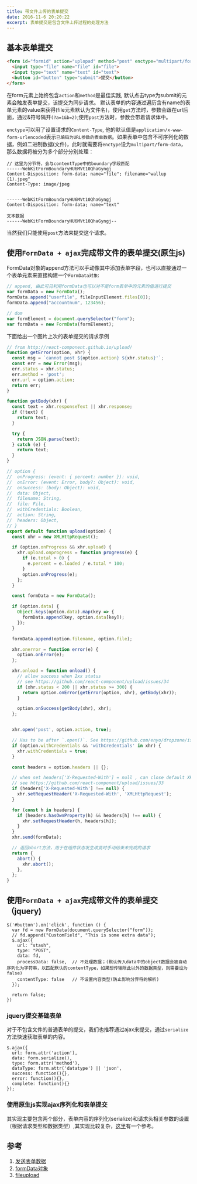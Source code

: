 ```yaml
---
title: 带文件上传的表单提交
date: 2016-11-6 20:20:22
excerpt: 表单提交是包含文件上传过程的处理方法
---
```


## 基本表单提交

```html
<form id="formid" action="uplopad" method="post" enctype="multipart/form-data">
  <input type="file" name="file" id="file">
  <input type="text" name="text" id="text">
  <button id="button" type="submit">提交</button>
</form>
```

在form元素上始终包含`action`和`method`是最佳实践, 默认点击type为submit的元素会触发表单提交，该提交为同步请求。
默认表单的内容通过遍历含有name的表单元素的value来获得(file元素默认为文件名)，使用`get`方法时，参数会跟在url后面，通过&符号隔开`(?a=1&b=2)`;使用`post`方法时，参数会带着请求体中。

`enctype`可以用了设置请求的`Content-Type`, 他的默认值是`application/x-www-form-urlencoded`表示`已编码为URL参数的表单数据`。如果表单中包含不可序列化的数据，例如二进制数据(文件)，此时就需要将`enctype`设为`multipart/form-data`，那么数据将被分为多个部分分别处理：

```
// 这里为分节符，会与contentType中的boundary字段匹配
------WebKitFormBoundaryHU6MVt10QhaGyngj
Content-Disposition: form-data; name="file"; filename="wallup (1).jpeg"
Content-Type: image/jpeg


------WebKitFormBoundaryHU6MVt10QhaGyngj
Content-Disposition: form-data; name="text"

文本数据
------WebKitFormBoundaryHU6MVt10QhaGyngj--
```
当然我们只能使用`post`方法来提交这个请求。


## 使用`FormData + ajax`完成带文件的表单提交(原生js)

FormData对象的append方法可以手动像其中添加表单字段，也可以直接通过一个表单元素来直接构建一个`FormData对象`:
```js
// append, 由此可见利用formData也可以对不是form表单中的元素的值进行提交
var formData = new FormData();
formData.append("userfile", fileInputElement.files[0]);
formData.append("accountnum", 123456);

// dom
var formElement = document.querySelector("form");
var formData = new FormData(formElement);
```

下面给出一个图片上次的表单提交的请求示例
```js
// from http://react-component.github.io/upload/
function getError(option, xhr) {
  const msg = `cannot post ${option.action} ${xhr.status}'`;
  const err = new Error(msg);
  err.status = xhr.status;
  err.method = 'post';
  err.url = option.action;
  return err;
}

function getBody(xhr) {
  const text = xhr.responseText || xhr.response;
  if (!text) {
    return text;
  }

  try {
    return JSON.parse(text);
  } catch (e) {
    return text;
  }
}

// option {
//  onProgress: (event: { percent: number }): void,
//  onError: (event: Error, body?: Object): void,
//  onSuccess: (body: Object): void,
//  data: Object,
//  filename: String,
//  file: File,
//  withCredentials: Boolean,
//  action: String,
//  headers: Object,
// }
export default function upload(option) {
  const xhr = new XMLHttpRequest();

  if (option.onProgress && xhr.upload) {
    xhr.upload.onprogress = function progress(e) {
      if (e.total > 0) {
        e.percent = e.loaded / e.total * 100;
      }
      option.onProgress(e);
    };
  }

  const formData = new FormData();

  if (option.data) {
    Object.keys(option.data).map(key => {
      formData.append(key, option.data[key]);
    });
  }

  formData.append(option.filename, option.file);

  xhr.onerror = function error(e) {
    option.onError(e);
  };

  xhr.onload = function onload() {
    // allow success when 2xx status
    // see https://github.com/react-component/upload/issues/34
    if (xhr.status < 200 || xhr.status >= 300) {
      return option.onError(getError(option, xhr), getBody(xhr));
    }

    option.onSuccess(getBody(xhr), xhr);
  };


  xhr.open('post', option.action, true);

  // Has to be after `.open()`. See https://github.com/enyo/dropzone/issues/179
  if (option.withCredentials && 'withCredentials' in xhr) {
    xhr.withCredentials = true;
  }

  const headers = option.headers || {};

  // when set headers['X-Requested-With'] = null , can close default XHR header
  // see https://github.com/react-component/upload/issues/33
  if (headers['X-Requested-With'] !== null) {
    xhr.setRequestHeader('X-Requested-With', 'XMLHttpRequest');
  }

  for (const h in headers) {
    if (headers.hasOwnProperty(h) && headers[h] !== null) {
      xhr.setRequestHeader(h, headers[h]);
    }
  }
  xhr.send(formData);

  // 返回abort方法，用于在组件状态发生改变时手动结束未完成的请求
  return {
    abort() {
      xhr.abort();
    },
  };
}

```

## 使用`FormData + ajax`完成带文件的表单提交（jquery)

```
$('#button').on('click', function () { 
  var fd = new FormData(document.querySelector("form"));
  // fd.append("CustomField", "This is some extra data");
  $.ajax({
    url: "stash",
    type: "POST",
    data: fd,
    processData: false,  // 不处理数据；(默认传入data中的object数据会被自动序列化为字符串，以匹配默认的contentType，如果想传输除此以外的数据类型，则需要设为false)
    contentType: false   // 不设置内容类型(防止影响分界符的解析)
  });

  return false;
})
```

### jquery提交基础表单

对于不包含文件的普通表单的提交，我们也推荐通过ajax来提交，通过`serialize`方法快速获取表单的内容。

```
$.ajax({
  url: form.attr('action'),
  data: form.serialize(),
  type: form.attr('method'),
  dataType: form.attr('datatype') || 'json',
  success: function(){},
  error: function(){},
  complete: function(){}
});
```

### 使用原生js实现ajax序列化和表单提交
其实现主要包含两个部分，表单内容的序列化(serialize)和请求头相关参数的设置（根据请求类型和数据类型）,其实现比较复杂，[这里](https://developer.mozilla.org/en-US/docs/Web/API/XMLHttpRequest/Using_XMLHttpRequest#Submitting_forms_and_uploading_files)有一个参考。

## 参考
1. [发送表单数据](https://developer.mozilla.org/zh-CN/docs/Learn/HTML/Forms/Sending_and_retrieving_form_data)
2. [formData对象](https://developer.mozilla.org/zh-CN/docs/Web/API/FormData/Using_FormData_Objects)
3. [fileupload](http://react-component.github.io/upload/)